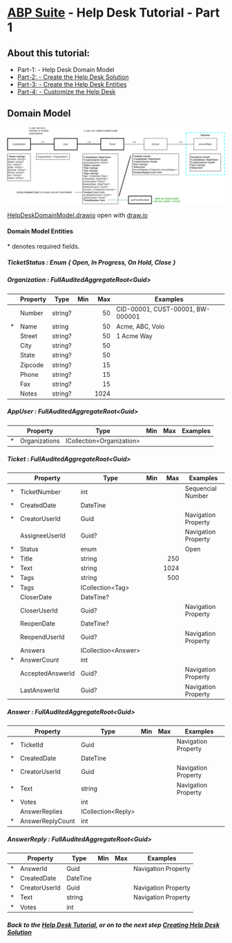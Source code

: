 # [ABP Suite](https://commercial.abp.io/tools/suite) - Help Desk Tutorial - Part 1

## About this tutorial:

- Part-1: - Help Desk Domain Model
- [Part-2: - Create the Help Desk Solution](Part2-MVC-CreateHelpDeskSoluton.md)
- [Part-3: - Create the Help Desk Entities](Part3-MVC-CreateHelpDeskEntities.md)
- [Part-4: - Customize the Help Desk](Part4-MVC-CustomizeHelpDesk.md)

## Domain Model

![HelpDeskDomainModel](HelpDeskDomainModel.PNG)

[HelpDeskDomainModel.drawio](HelpDeskDomainModel.drawio) open with [draw.io](https://app.diagrams.net)

#### Domain Model Entities

\* denotes required fields.

##### TicketStatus : Enum { Open, In Progress, On Hold, Close }

##### Organization : FullAuditedAggregateRoot\<Guid>
|   | Property         | Type                        | Min  | Max  | Examples                         |
|---|------------------|-----------------------------|-----:|-----:|----------------------------------|
|   | Number           | string?                     |      | 50   | CID-00001, CUST-00001, BW-000001 |
| * | Name             | string                      |      | 50   | Acme, ABC, Volo                  |
|   | Street           | string?                     |      | 50   | 1 Acme Way                       |
|   | City             | string?                     |      | 50   |                                  |
|   | State            | string?                     |      | 50   |                                  |
|   | Zipcode          | string?                     |      | 15   |                                  |
|   | Phone            | string?                     |      | 15   |                                  |
|   | Fax              | string?                     |      | 15   |                                  |
|   | Notes            | string?                     |      | 1024 |                                  |

##### AppUser : FullAuditedAggregateRoot\<Guid>
|   | Property         | Type                        | Min  | Max  | Examples                         |
|---|------------------|-----------------------------|-----:|-----:|----------------------------------|
| * | Organizations    | ICollection\<Organization>  |      |      |                                  |

##### Ticket : FullAuditedAggregateRoot\<Guid>
|   | Property         | Type                        | Min  | Max  | Examples                         |
|---|------------------|-----------------------------|-----:|-----:|----------------------------------|
| * | TicketNumber     | int                         |      |      | Sequencial Number                |
| * | CreatedDate      | DateTine                    |      |      |                                  |
| * | CreatorUserId    | Guid                        |      |      | Navigation Property              |
|   | AssigneeUserId   | Guid?                       |      |      | Navigation Property              |
| * | Status           | enum                        |      |      | Open                             |
| * | Title            | string                      |      | 250  |                                  |
| * | Text             | string                      |      | 1024 |                                  |
| * | Tags             | string                      |      | 500  |                                  |
| * | Tags             | ICollection\<Tag>           |      |      |                                  |
|   | CloserDate       | DateTine?                   |      |      |                                  |
|   | CloserUserId     | Guid?                       |      |      | Navigation Property              |
|   | ReopenDate       | DateTine?                   |      |      |                                  |
|   | ReopendUserId    | Guid?                       |      |      | Navigation Property              |
|   | Answers          | ICollection\<Answer>        |      |      |                                  |
| * | AnswerCount      | int                         |      |      |                                  |
|   | AcceptedAnswerId | Guid?                       |      |      | Navigation Property              |
|   | LastAnswerId     | Guid?                       |      |      | Navigation Property              |

##### Answer : FullAuditedAggregateRoot\<Guid>
|   | Property         | Type                        | Min  | Max  | Examples                         |
|---|------------------|-----------------------------|-----:|-----:|----------------------------------|
| * | TicketId         | Guid                        |      |      | Navigation Property              |
| * | CreatedDate      | DateTine                    |      |      |                                  |
| * | CreatorUserId    | Guid                        |      |      | Navigation Property              |
| * | Text             | string                      |      |      | Navigation Property              |
| * | Votes            | int                         |      |      |                                  |
|   | AnswerReplies    | ICollection\<Reply>         |      |      |                                  |
| * | AnswerReplyCount | int                         |      |      |                                  |

##### AnswerReply : FullAuditedAggregateRoot\<Guid>
|   | Property         | Type                        | Min  | Max  | Examples                         |
|---|------------------|-----------------------------|-----:|-----:|----------------------------------|
| * | AnswerId         | Guid                        |      |      | Navigation Property              |
| * | CreatedDate      | DateTine                    |      |      |                                  |
| * | CreatorUserId    | Guid                        |      |      | Navigation Property              |
| * | Text             | string                      |      |      | Navigation Property              |
| * | Votes            | int                         |      |      |                                  |

##### Back to the [Help Desk Tutorial](/README.md), or on to the next step [Creating Help Desk Solution](CreatingHelpDeskSolution.md)
